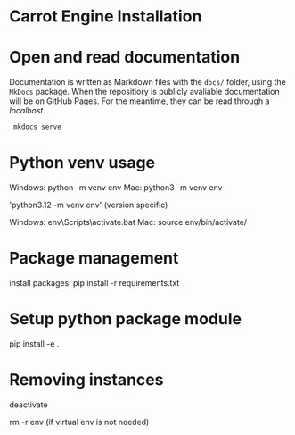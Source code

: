 # Carrot Engine Installation

# Open and read documentation

Documentation is written as Markdown files with the `docs/` folder, using the `MkDocs` package. When the repositiory is publicly avaliable documentation will be on GitHub Pages. For the meantime, they can be read through a *localhost*.
```sh
 mkdocs serve
```

# Python venv usage
Windows: python -m venv env 
Mac: python3 -m venv env

'python3.12 -m venv env' (version specific)

Windows: env\Scripts\activate.bat
Mac: source env/bin/activate/


# Package management
install packages: pip install -r requirements.txt


# Setup python package module
pip install -e .


# Removing instances

deactivate 

rm -r env (if virtual env is not needed)



